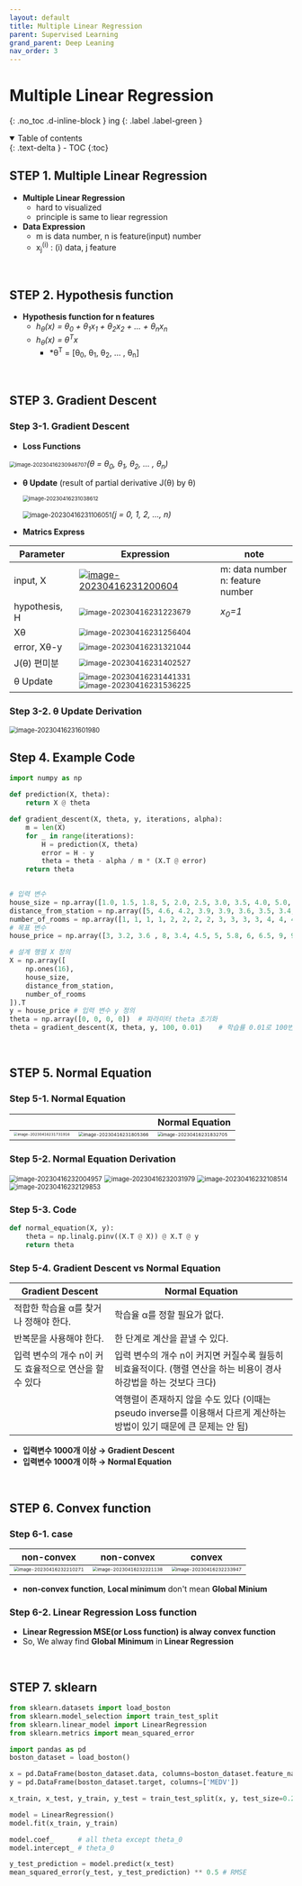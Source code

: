 ```yaml
---
layout: default
title: Multiple Linear Regression
parent: Supervised Learning
grand_parent: Deep Leaning
nav_order: 3
---
```


# Multiple Linear Regression
{: .no_toc .d-inline-block }
ing
{: .label .label-green }
<details open markdown="block">
  <summary>
    Table of contents
  </summary>
  {: .text-delta }
- TOC
{:toc}
</details>

<!------------------------------------ STEP ------------------------------------>
## STEP 1. Multiple Linear Regression

* **Multiple Linear Regression**
	* hard to visualized
	* principle is same to liear regression
* **Data Expression**
	* m is data number, n is feature(input) number
	* x<sub>j</sub><sup>(i)</sup> : (i) data, j feature

<br>

<!------------------------------------ STEP ------------------------------------>
## STEP 2. Hypothesis function

* **Hypothesis function for n features**
	* *h<sub>θ</sub>(x)  = θ<sub>0</sub> + θ<sub>1</sub>x<sub>1</sub> + θ<sub>2</sub>x<sub>2</sub> + ... + θ<sub>n</sub>x<sub>n</sub>*
	* *h<sub>θ</sub>(x)  =  θ<sup>T</sup>x*
		* *θ<sup>T</sup> = [θ<sub>0</sub>, θ<sub>1</sub>, θ<sub>2</sub>, ... , θ<sub>n</sub>]

<br>

<!------------------------------------ STEP ------------------------------------>
## STEP 3. Gradient Descent

### Step 3-1. Gradient Descent

* **Loss Functions**

<img src="./../../../images/menu6-sub2-sub3-multiple-linear-regression/image-20230416230946707.png" alt="image-20230416230946707" style="zoom:67%;" />*(θ = θ<sub>0</sub>, θ<sub>1</sub>, θ<sub>2</sub>, ... , θ<sub>n</sub>)*

* **θ Update** (result of partial derivative J(θ) by θ)

  <img src="./../../../images/menu6-sub2-sub3-multiple-linear-regression/image-20230416231038612.png" alt="image-20230416231038612" style="zoom:67%;" />

  <img src="./../../../images/menu6-sub2-sub3-multiple-linear-regression/image-20230416231106051.png" alt="image-20230416231106051" style="zoom:80%;" />*(j = 0, 1, 2, ..., n)*
  	

* **Matrics Express**

|Parameter|Expression|note|
|---|---|---|
|input, X|[![image-20230416231200604](./../../../images/menu6-sub2-sub3-multiple-linear-regression/image-20230416231200604.png)](https://www.codeit.kr/learn/3048)|m: data number<br>n: feature number|
|hypothesis, H|<img src="./../../../images/menu6-sub2-sub3-multiple-linear-regression/image-20230416231223679.png" alt="image-20230416231223679" style="zoom:80%;" />|*x<sub>0</sub>=1*|
|Xθ|<img src="./../../../images/menu6-sub2-sub3-multiple-linear-regression/image-20230416231256404.png" alt="image-20230416231256404" style="zoom:80%;" />||
|error, Xθ-y|<img src="./../../../images/menu6-sub2-sub3-multiple-linear-regression/image-20230416231321044.png" alt="image-20230416231321044" style="zoom:80%;" />||
|J(θ) 편미분|<img src="./../../../images/menu6-sub2-sub3-multiple-linear-regression/image-20230416231402527.png" alt="image-20230416231402527" style="zoom:80%;" />||
|θ Update|<img src="./../../../images/menu6-sub2-sub3-multiple-linear-regression/image-20230416231441331.png" alt="image-20230416231441331" style="zoom:80%;" /><br><img src="./../../../images/menu6-sub2-sub3-multiple-linear-regression/image-20230416231536225.png" alt="image-20230416231536225" style="zoom:80%;" />||

### Step 3-2. θ Update Derivation

<img src="./../../../images/menu6-sub2-sub3-multiple-linear-regression/image-20230416231601980.png" alt="image-20230416231601980" style="zoom:80%;" />

<br>

<!------------------------------------ STEP ------------------------------------>
## Step 4. Example Code

```python
import numpy as np

def prediction(X, theta):
    return X @ theta

def gradient_descent(X, theta, y, iterations, alpha):
    m = len(X)
    for _ in range(iterations):
        H = prediction(X, theta)
        error = H - y
        theta = theta - alpha / m * (X.T @ error)
    return theta
    

# 입력 변수
house_size = np.array([1.0, 1.5, 1.8, 5, 2.0, 2.5, 3.0, 3.5, 4.0, 5.0, 6.0, 7.0, 8.0, 8.5, 9.0, 10.0])  # 집 크기
distance_from_station = np.array([5, 4.6, 4.2, 3.9, 3.9, 3.6, 3.5, 3.4, 2.9, 2.8, 2.7, 2.3, 2.0, 1.8, 1.5, 1.0])  # 지하철역으로부터의 거리 (km)
number_of_rooms = np.array([1, 1, 1, 1, 2, 2, 2, 2, 3, 3, 3, 3, 4, 4, 4, 4])  # 방 수
# 목표 변수
house_price = np.array([3, 3.2, 3.6 , 8, 3.4, 4.5, 5, 5.8, 6, 6.5, 9, 9, 10, 12, 13, 15]) 

# 설계 행렬 X 정의
X = np.array([
    np.ones(16),
    house_size,
    distance_from_station,
    number_of_rooms
]).T
y = house_price	# 입력 변수 y 정의
theta = np.array([0, 0, 0, 0])	# 파라미터 theta 초기화
theta = gradient_descent(X, theta, y, 100, 0.01) 	# 학습률 0.01로 100번 경사 하강
```

<br>

<!------------------------------------ STEP ------------------------------------>
## STEP 5. Normal Equation

### Step 5-1. Normal Equation

|                                                              |                                                              | Normal Equation                                              |
| ------------------------------------------------------------ | ------------------------------------------------------------ | ------------------------------------------------------------ |
| <img src="./../../../images/menu6-sub2-sub3-multiple-linear-regression/image-20230416231731916.png" alt="image-20230416231731916" style="zoom: 40%;" /> | <img src="./../../../images/menu6-sub2-sub3-multiple-linear-regression/image-20230416231805366.png" alt="image-20230416231805366" style="zoom:50%;" /> | <img src="./../../../images/menu6-sub2-sub3-multiple-linear-regression/image-20230416231832705.png" alt="image-20230416231832705" style="zoom:50%;" /> |

### Step 5-2. Normal Equation Derivation
<img src="./../../../images/menu6-sub2-sub3-multiple-linear-regression/image-20230416232004957.png" alt="image-20230416232004957" style="zoom: 80%;" />

<img src="./../../../images/menu6-sub2-sub3-multiple-linear-regression/image-20230416232031979.png" alt="image-20230416232031979" style="zoom:80%;" />

<img src="./../../../images/menu6-sub2-sub3-multiple-linear-regression/image-20230416232108514.png" alt="image-20230416232108514" style="zoom:80%;" />

<img src="./../../../images/menu6-sub2-sub3-multiple-linear-regression/image-20230416232129853.png" alt="image-20230416232129853" style="zoom:80%;" />

### Step 5-3. Code

```python
def normal_equation(X, y):
    theta = np.linalg.pinv((X.T @ X)) @ X.T @ y
    return theta
```

### Step 5-4. Gradient Descent vs Normal Equation

|Gradient Descent|Normal Equation|
|--|--|
|적합한 학습율 α를 찾거나 정해야 한다.|학습율 α를 정할 필요가 없다.|
|반복문을 사용해야 한다.|한 단계로 계산을 끝낼 수 있다.|
|입력 변수의 개수 n이 커도 효율적으로 연산을 할 수 있다|입력 변수의 개수 n이 커지면 커질수록 월등히 비효율적이다. (행렬 연산을 하는 비용이 경사 하강법을 하는 것보다 크다)|
||역행렬이 존재하지 않을 수도 있다 (이때는 pseudo inverse를 이용해서 다르게 계산하는 방법이 있기 때문에 큰 문제는 안 됨)|

* **입력변수 1000개 이상 → Gradient Descent**
* **입력변수 1000개 이하 → Normal Equation**

<br>
<!------------------------------------ STEP ------------------------------------>

## STEP 6. Convex function

### Step 6-1. case

|non-convex|non-convex|convex|
|---|---|---|
|<img src="./../../../images/menu6-sub2-sub3-multiple-linear-regression/image-20230416232210271.png" alt="image-20230416232210271" style="zoom:50%;" />|<img src="./../../../images/menu6-sub2-sub3-multiple-linear-regression/image-20230416232221138.png" alt="image-20230416232221138" style="zoom:50%;" />|<img src="./../../../images/menu6-sub2-sub3-multiple-linear-regression/image-20230416232233947.png" alt="image-20230416232233947" style="zoom:50%;" />|

* **non-convex function**, **Local minimum** don't mean **Global Minium**

### Step 6-2. Linear Regression Loss function
* **Linear Regression MSE(or Loss function) is alway convex function**
* So, We alway find **Global Minimum** in **Linear Regression**

<br>

<!------------------------------------ STEP ------------------------------------>
## STEP 7. sklearn

```python
from sklearn.datasets import load_boston
from sklearn.model_selection import train_test_split
from sklearn.linear_model import LinearRegression
from sklearn.metrics import mean_squared_error

import pandas as pd
boston_dataset = load_boston()

x = pd.DataFrame(boston_dataset.data, columns=boston_dataset.feature_names)
y = pd.DataFrame(boston_dataset.target, columns=['MEDV'])

x_train, x_test, y_train, y_test = train_test_split(x, y, test_size=0.2, random_state=5)

model = LinearRegression()
model.fit(x_train, y_train)

model.coef_		 # all theta except theta_0
model.intercept_ # theta_0

y_test_prediction = model.predict(x_test)
mean_squared_error(y_test, y_test_prediction) ** 0.5 # RMSE
```

<br>
<!------------------------------------ STEP ------------------------------------>